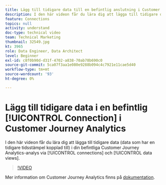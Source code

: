 ```yaml
---
title: Lägg till tidigare data till en befintlig anslutning i Customer Journey Analytics
description: I den här videon får du lära dig att lägga till tidigare data (data som har en tidigare tidsstämpel kopplad till) i din befintliga Adobe Customer Journey Analytics-analys via anslutningar och datavyer.
feature: Connections
topics: null
activity: understand
doc-type: technical video
team: Technical Marketing
thumbnail: 32549.jpg
kt: 3965
role: Data Engineer, Data Architect
level: Beginner
exl-id: c8f0b90d-d31f-4702-a838-70ab78b690c0
source-git-commit: 5ca07f3aa1e080e9288b094c4c7921e11cae5d40
workflow-type: tm+mt
source-wordcount: '93'
ht-degree: 0%

---
```


# Lägg till tidigare data i en befintlig [!UICONTROL Connection] i Customer Journey Analytics

I den här videon får du lära dig att lägga till tidigare data (data som har en tidigare tidsstämpel kopplad till) i din befintliga Customer Journey Analytics-analys via [!UICONTROL connections] och [!UICONTROL data views].

>[!VIDEO](https://video.tv.adobe.com/v/32549/?quality=12)

Mer information om Customer Journey Analytics finns på [dokumentation](https://experienceleague.adobe.com/docs/analytics-platform/using/cja-landing.html).
